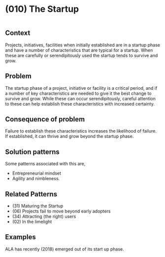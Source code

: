# (010) The Startup

<image>

## Context

Projects, initiatives, facilities when initially established are in a startup phase and have a number of characteristics that are typical for a startup.  When these are carefully or serendipitously used the startup tends to survive and grow.

## Problem

The startup phase of a project, initiative or facility is a critical period, and if a number of key characteristics are needed to give it the best change to survive and grow.  While these can occur serendipitously, careful attention to these can help establish these characteristics with increased certainty.

## Consequence of problem

Failure to establish these characteristics increases the likelihood of failure.  If established, it can thrive and grow beyond the startup phase.

## Solution patterns

Some patterns associated with this are,
- Entrepreneurial mindset
- Agility and nimbleness.

## Related Patterns

- (31) Maturing the Startup
- (06)  Projects fail to move beyond early adopters
- (34) Attracting (the right) users
- (02) In the limelight

## Examples

ALA has recently (2018) emerged out of its start up phase.

<links to examples>